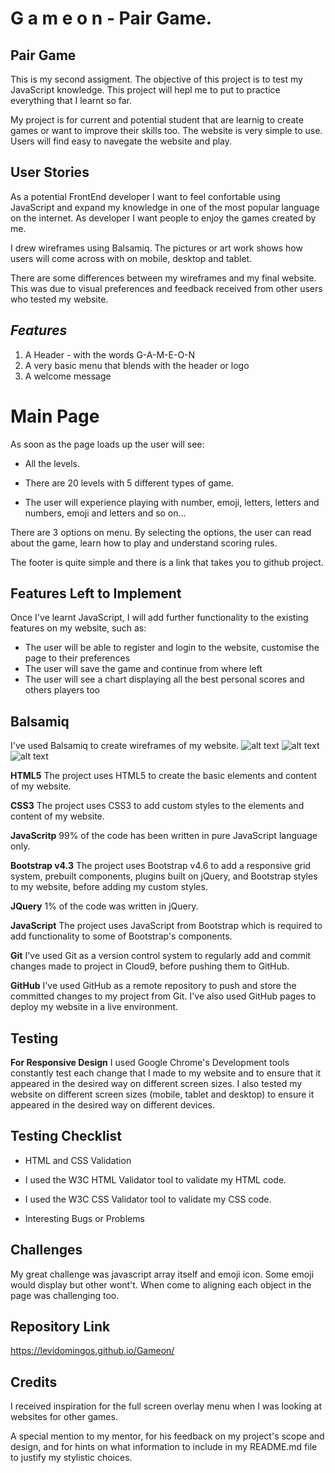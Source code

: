 # G a m e o n - Pair Game.

## Pair Game
This is my second assigment. The objective of this project is to test my JavaScript knowledge. This project will hepl me to put to practice everything that I learnt so far.

My project is for current and potential student that are learnig to create games or want to improve their skills too. The website is very simple to use. Users will find easy to navegate the website and play.   

## **User Stories**

As a potential FrontEnd developer I want to feel confortable using JavaScript and expand my knowledge in one of the most popular language on the internet. As developer I want people to enjoy the games created by me.

I drew wireframes using Balsamiq. The pictures or art work shows how users will come across with on mobile, desktop and tablet.

There are some differences between my wireframes and my final website. This was due to visual preferences and feedback received from other users who tested my website.

## *Features*
1. A Header - with the words G-A-M-E-O-N
2.  A very basic menu that blends with the header or logo
3. A welcome message 

# Main Page

As soon as the page loads up the user will see:

- All the levels. 

- There are 20 levels with 5 different types of game. 

- The user will experience playing with number, emoji, letters, letters and numbers, emoji and letters and so on...


There are 3 options on menu. By selecting the options, the user can read about the game, learn how to play and understand scoring rules. 

The footer is quite simple and there is a link that takes you to github project.

## Features Left to Implement

Once I've learnt JavaScript, I will add further functionality to the existing features on my website, such as:

- The user will be able to register and login to the website, customise the page to their preferences
- The user will save the game and continue from where left
- The user will see a chart displaying all the best personal scores and others players too

## Balsamiq
I've used Balsamiq to create wireframes of my website.
![alt text](desktopview.jpg)
![alt text](mobileview.jpg)
![alt text](desktopandmobileview.jpg)


**HTML5**
The project uses HTML5 to create the basic elements and content of my website.

**CSS3**
The project uses CSS3 to add custom styles to the elements and content of my website.

**JavaScritp**
99% of the code has been written in pure JavaScript language only.

**Bootstrap v4.3**
The project uses Bootstrap v4.6 to add a responsive grid system, prebuilt components, plugins built on jQuery, and Bootstrap styles to my website, before adding my custom styles.

**JQuery**
1% of the code was written in jQuery.

**JavaScript**
The project uses JavaScript from Bootstrap which is required to add functionality to some of Bootstrap's components.

**Git**
I've used Git as a version control system to regularly add and commit changes made to project in Cloud9, before pushing them to GitHub.

**GitHub**
I've used GitHub as a remote repository to push and store the committed changes to my project from Git. I've also used GitHub pages to deploy my website in a live environment.

## Testing

**For Responsive Design**
I used Google Chrome's Development tools constantly test each change that I made to my website and to ensure that it appeared in the desired way on different screen sizes. I also tested my website on different screen sizes (mobile, tablet and desktop) to ensure it appeared in the desired way on different devices.

## Testing Checklist
* HTML and CSS Validation 

- I used the W3C HTML Validator tool to validate my HTML code.

- I used the W3C CSS Validator tool to validate my CSS code.

- Interesting Bugs or Problems

## Challenges
My great challenge was javascript array itself and emoji icon. Some emoji would display but other wont't. When come to aligning each object in the page was challenging too.

## Repository Link

https://levidomingos.github.io/Gameon/

## Credits
I received inspiration for the full screen overlay menu when I was looking at websites for other games.

A special mention to my mentor, for his feedback on my project's scope and design, and for hints on what information to include in my README.md file to justify my stylistic choices.
